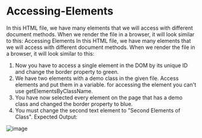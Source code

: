 # Accessing-Elements
In this HTML file, we have many elements that we will access with different document methods. When we render the file in a browser, it will look similar to this:
Accessing Elements
In this HTML file, we have many elements that we will access with different document methods. When we render the file in a browser, it will look similar to this:


1. Now you have to access a single element in the DOM by its unique ID and change the border property to green.
2. We have two elements with a demo class in the given file. Access elements and put them in a variable. for accessing the element you can't use getElementsByClassName.
3. You have now selected every element on the page that has a demo class and changed the border property to blue.
4. You must change the second text element to "Second Elements of Class".
Expected Output:


![image](https://user-images.githubusercontent.com/76276545/205432600-02e26886-7d91-41a1-bc9f-68d095882f04.png)
